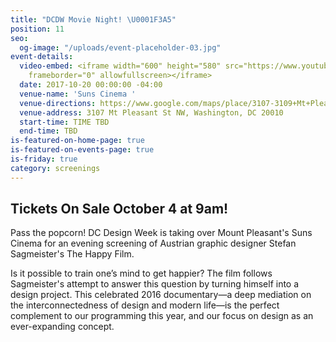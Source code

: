 ```yaml
---
title: "DCDW Movie Night! \U0001F3A5"
position: 11
seo:
  og-image: "/uploads/event-placeholder-03.jpg"
event-details:
  video-embed: <iframe width="600" height="580" src="https://www.youtube.com/embed/Akn0wnQ6rxE?rel=0"
    frameborder="0" allowfullscreen></iframe>
  date: 2017-10-20 00:00:00 -04:00
  venue-name: 'Suns Cinema '
  venue-directions: https://www.google.com/maps/place/3107-3109+Mt+Pleasant+St+NW,+Washington,+DC+20010/@38.9289752,-77.0393467,17z/data=!3m1!4b1!4m5!3m4!1s0x89b7c820e50dc341:0xaba88cd3d6225799!8m2!3d38.928971!4d-77.037158
  venue-address: 3107 Mt Pleasant St NW, Washington, DC 20010
  start-time: TIME TBD
  end-time: TBD
is-featured-on-home-page: true
is-featured-on-events-page: true
is-friday: true
category: screenings
---
```


## Tickets On Sale October 4 at 9am! 
Pass the popcorn! DC Design Week is taking over Mount Pleasant's Suns Cinema for an evening screening of Austrian graphic designer Stefan Sagmeister's The Happy Film. 

Is it possible to train one’s mind to get happier? The film follows Sagmeister's attempt to answer this question by turning himself into a design project. This celebrated 2016 documentary—a deep mediation on the interconnectedness of design and modern life—is the perfect complement to our programming this year, and our focus on design as an ever-expanding concept.